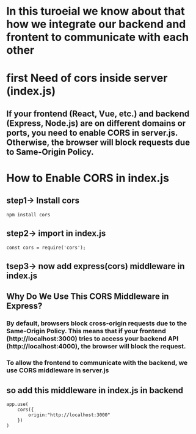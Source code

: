 # In this turoeial we know about that how we integrate our backend and frontent to communicate with each other 

# first Need of cors inside server (index.js)
## If your frontend (React, Vue, etc.) and backend (Express, Node.js) are on different domains or ports, you need to enable CORS in server.js. Otherwise, the browser will block requests due to Same-Origin Policy.
# How to Enable CORS in index.js
## step1-> Install cors 
```
npm install cors
```
## step2-> import in index.js 
```
const cors = require('cors');
```
## tsep3-> now add express(cors) middleware in index.js
## Why Do We Use This CORS Middleware in Express?
### By default, browsers block cross-origin requests due to the Same-Origin Policy. This means that if your frontend (http://localhost:3000) tries to access your backend API (http://localhost:4000), the browser will block the request.
### To allow the frontend to communicate with the backend, we use CORS middleware in server.js
## so add this middleware in index.js in backend
```
app.use(
    cors({
        origin:"http://localhost:3000"
    })
)
```
